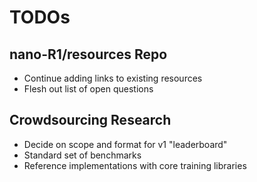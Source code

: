 # TODOs

## nano-R1/resources Repo
- Continue adding links to existing resources
- Flesh out list of open questions

## Crowdsourcing Research
- Decide on scope and format for v1 "leaderboard"
- Standard set of benchmarks
- Reference implementations with core training libraries 
